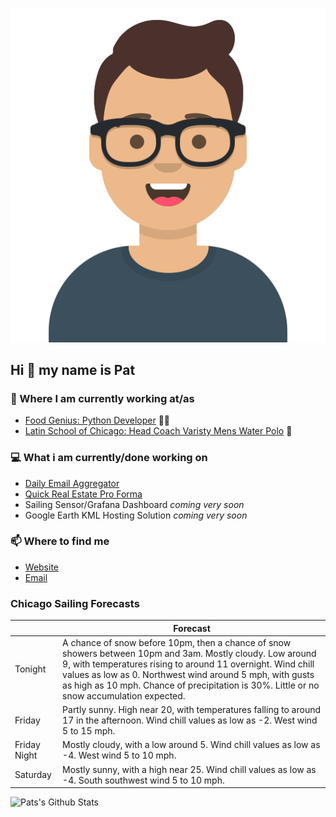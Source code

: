 [![Social banner for p-j-falconer](https://raw.githubusercontent.com/P-J-FALCONER/P-J-FALCONER/master/assets/avataaars.svg)](https://patfalconer.com/)
## Hi :wave: my name is Pat

### 💼 Where I am currently working at/as
- [Food Genius: Python Developer](https://getfoodgenius.com/) 🍔🐍
- [Latin School of Chicago: Head Coach Varisty Mens Water Polo](https://www.latinschool.org/) 🤽


### 💻 What i am currently/done working on
 - [Daily Email Aggregator](https://github.com/P-J-FALCONER/dott_daily_mail)
 - [Quick Real Estate Pro Forma](https://github.com/P-J-FALCONER/henry)
 - Sailing Sensor/Grafana Dashboard *coming very soon*
 - Google Earth KML Hosting Solution *coming very soon*

### 📫 Where to find me
 - [Website](https://patfalconer.com/)
 - [Email](mailto:patrick.j.falconer@gmail.com)


### Chicago Sailing Forecasts
|   | Forecast  |
|---|---|
| Tonight | A chance of snow before 10pm, then a chance of snow showers between 10pm and 3am. Mostly cloudy. Low around 9, with temperatures rising to around 11 overnight. Wind chill values as low as 0. Northwest wind around 5 mph, with gusts as high as 10 mph. Chance of precipitation is 30%. Little or no snow accumulation expected. |
| Friday | Partly sunny. High near 20, with temperatures falling to around 17 in the afternoon. Wind chill values as low as -2. West wind 5 to 15 mph. |
| Friday Night | Mostly cloudy, with a low around 5. Wind chill values as low as -4. West wind 5 to 10 mph. |
| Saturday | Mostly sunny, with a high near 25. Wind chill values as low as -4. South southwest wind 5 to 10 mph. |

![Pats's Github Stats](https://github-readme-stats.vercel.app/api?username=p-j-falconer&show_icons=true&theme=radical)
